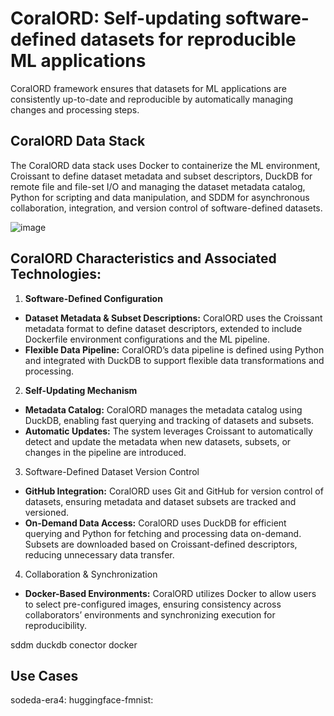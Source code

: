 # CoralORD: Self-updating software-defined datasets for reproducible ML applications

CoralORD framework ensures that datasets for ML applications are consistently up-to-date and reproducible by automatically managing changes and processing steps.

## CoralORD Data Stack
The CoralORD data stack uses Docker to containerize the ML environment, Croissant to define dataset metadata and subset descriptors, DuckDB for remote file and file-set I/O and managing the dataset metadata catalog, Python for scripting and data manipulation, and SDDM for asynchronous collaboration, integration, and version control of software-defined datasets.

![image](https://github.com/user-attachments/assets/45624d4e-7b30-4c47-b191-89faccfb8efb)
 
## CoralORD Characteristics and Associated Technologies:
1. **Software-Defined Configuration**
- **Dataset Metadata & Subset Descriptions:** CoralORD uses the Croissant metadata format to define dataset descriptors, extended to include Dockerfile environment configurations and the ML pipeline.
- **Flexible Data Pipeline:** CoralORD’s data pipeline is defined using Python and integrated with DuckDB to support flexible data transformations and processing.

2. **Self-Updating Mechanism**
- **Metadata Catalog:** CoralORD manages the metadata catalog using DuckDB, enabling fast querying and tracking of datasets and subsets.
- **Automatic Updates:** The system leverages Croissant to automatically detect and update the metadata when new datasets, subsets, or changes in the pipeline are introduced.

3. Software-Defined Dataset Version Control
- **GitHub Integration:** CoralORD uses Git and GitHub for version control of datasets, ensuring metadata and dataset subsets are tracked and versioned.
- **On-Demand Data Access:** CoralORD uses DuckDB for efficient querying and Python for fetching and processing data on-demand. Subsets are downloaded based on Croissant-defined descriptors, reducing unnecessary data transfer.

4. Collaboration & Synchronization
- **Docker-Based Environments:** CoralORD utilizes Docker to allow users to select pre-configured images, ensuring consistency across collaborators’ environments and synchronizing execution for reproducibility.


sddm
duckdb conector
docker


## Use Cases
sodeda-era4:
huggingface-fmnist: 
